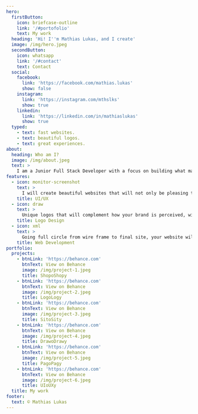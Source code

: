 ```yaml
---
hero:
  firstButton:
    icon: briefcase-outline
    link: '/#portofolio'
    text: My work
  heading: 'Hi! I''m Mathias Lukas, and I create'
  image: /img/hero.jpeg
  secondButton:
    icon: whatsapp
    link: '/#contact'
    text: Contact
  social:
    facebook:
      link: 'https://facebook.com/mathias.lukas'
      show: false
    instagram:
      link: 'https://instagram.com/mthslks'
      show: true
    linkedin:
      link: 'https://linkedin.com/in/mathiaslukas'
      show: true
  typed:
    - text: fast websites.
    - text: beautiful logos.
    - text: great experiences.
about:
  heading: Who am I?
  image: /img/about.jpeg
  text: >
    I am a Junior Full Stack Developer with a focus on building what matters. With more than 13 years of experience in the corporate and startup field, I am able to connect the dots for you and help you scale your business to a new level. Fields of expertise include Sales, Project Management, Marketing, SEO, built on a solid foundation of HTML, CSS, JavaScript, React.js, Node.js.
features:
  - icon: monitor-screenshot
    text: >
      I will create beautiful websites that will not only be pleasing to the eyes of your customer, but help them find what they are looking for.
    title: UI/UX
  - icon: draw
    text: >
      Unique logos that will complement how your brand is perceived, with love & attention to detail.
    title: Logo Design
  - icon: xml
    text: >
      Going full circle from wire frame to final site, your website will be built with state-of-the-art web development technology.
    title: Web Development
portfolio:
  projects:
    - btnLink: 'https://behance.com'
      btnText: View on Behance
      image: /img/project-1.jpeg
      title: ShopoShopy
    - btnLink: 'https://behance.com'
      btnText: View on Behance
      image: /img/project-2.jpeg
      title: LogoLogy
    - btnLink: 'https://behance.com'
      btnText: View on Behance
      image: /img/project-3.jpeg
      title: SitoSity
    - btnLink: 'https://behance.com'
      btnText: View on Behance
      image: /img/project-4.jpeg
      title: DrawoDrawy
    - btnLink: 'https://behance.com'
      btnText: View on Behance
      image: /img/project-5.jpeg
      title: PagoPagy
    - btnLink: 'https://behance.com'
      btnText: View on Behance
      image: /img/project-6.jpeg
      title: UIoUXy
  title: My work
footer:
  text: © Mathias Lukas
---
```


